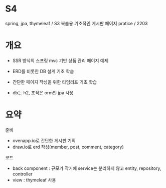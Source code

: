 # S4
spring, jpa, thymeleaf / S3 복습용 기초적인 게시판 페이지 pratice / 2203

# 개요
- SSR 방식의 스프링 mvc 기반 상품 관리 페이지 예제

- ERD를 비롯한 DB 설계 기초 학습

- 간단한 페이지 작성을 위한 타임리프 기초 학습

- db는 h2, 조작은 orm인 jpa 사용

# 요약
준비
- ovenapp.io로 간단한 게시판 기획
- draw.io로 erd 작성(member, post, comment, category) 

코드
- back component : 규모가 작기에 service는 분리하지 않고 entity, repository, controller
- view : thymeleaf 사용 
